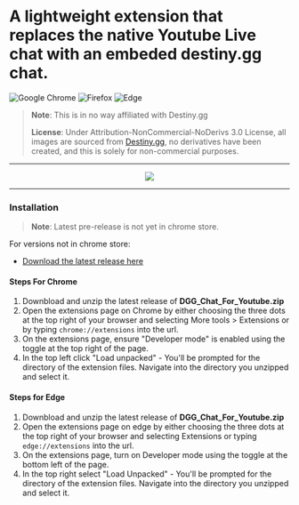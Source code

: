 # A lightweight extension that replaces the native Youtube Live chat with an embeded destiny.gg chat.
![Google Chrome](https://img.shields.io/badge/Google%20Chrome-4285F4?style=for-the-badge&logo=GoogleChrome&logoColor=white) ![Firefox](https://img.shields.io/badge/Firefox-FF7139?style=for-the-badge&logo=Firefox-Browser&logoColor=white) ![Edge](https://img.shields.io/badge/Edge-0078D7?style=for-the-badge&logo=Microsoft-edge&logoColor=white) 
> 
> **Note**: This is in no way affiliated with Destiny.gg
>
> **License**: Under Attribution-NonCommercial-NoDerivs 3.0 License, all images are sourced from [Destiny.gg](https://www.destiny.gg/), no derivatives have been created, and this is solely for non-commercial purposes.
---
<p align="center"><img src="https://raw.githubusercontent.com/DannyAlas/DGG-For-Youtube/main/demo.gif"/></p>

---
### Installation
>**Note**: Latest pre-release is not yet in chrome store. 

For versions not in chrome store:
- [Download the latest release here](https://github.com/DannyAlas/DGG-For-Youtube/releases)
#### Steps For Chrome
1. Downbload and unzip the latest release of **DGG_Chat_For_Youtube.zip** 
2. Open the extensions page on Chrome by either choosing the three dots at the top right of your browser and selecting More tools > Extensions or by typing `chrome://extensions` into the url.
3. On the extensions page, ensure "Developer mode" is enabled using the toggle at the top right of the page.
4. In the top left click "Load unpacked" - You'll be prompted for the directory of the extension files. Navigate into the directory you unzipped and select it.

#### Steps for Edge
1. Downbload and unzip the latest release of **DGG_Chat_For_Youtube.zip**
2. Open the extensions page on edge by either choosing the three dots at the top right of your browser and selecting Extensions or typing `edge://extensions` into the url.
3. On the extensions page, turn on Developer mode using the toggle at the bottom left of the page.
4. In the top right select "Load Unpacked" - You'll be prompted for the directory of the extension files. Navigate into the directory you unzipped and select it.
